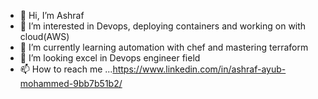 - 👋 Hi, I’m Ashraf
- 👀 I’m interested in Devops, deploying containers and working on with cloud(AWS)
- 🌱 I’m currently learning automation with chef and mastering terraform
- 💞️ I’m looking excel  in Devops engineer field
- 📫 How to reach me ...https://www.linkedin.com/in/ashraf-ayub-mohammed-9bb7b51b2/

<!---
ashraf7121/ashraf7121 is a ✨ special ✨ repository because its `README.md` (this file) appears on your GitHub profile.
You can click the Preview link to take a look at your changes.
--->
